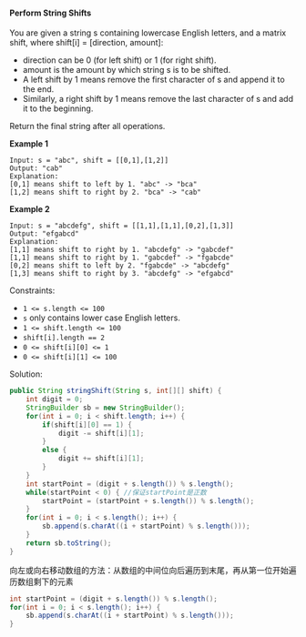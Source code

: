 #### Perform String Shifts

You are given a string s containing lowercase English letters, and a matrix shift, where shift[i] = [direction, amount]:

- direction can be 0 (for left shift) or 1 (for right shift).
- amount is the amount by which string s is to be shifted.
- A left shift by 1 means remove the first character of s and append it to the end.
- Similarly, a right shift by 1 means remove the last character of s and add it to the beginning.  

Return the final string after all operations.

**Example 1**

```
Input: s = "abc", shift = [[0,1],[1,2]]
Output: "cab"
Explanation: 
[0,1] means shift to left by 1. "abc" -> "bca"
[1,2] means shift to right by 2. "bca" -> "cab"
```

**Example 2**

```
Input: s = "abcdefg", shift = [[1,1],[1,1],[0,2],[1,3]]
Output: "efgabcd"
Explanation:  
[1,1] means shift to right by 1. "abcdefg" -> "gabcdef"
[1,1] means shift to right by 1. "gabcdef" -> "fgabcde"
[0,2] means shift to left by 2. "fgabcde" -> "abcdefg"
[1,3] means shift to right by 3. "abcdefg" -> "efgabcd"
```

Constraints:

- `1 <= s.length <= 100`
- `s` only contains lower case English letters.
- `1 <= shift.length <= 100`
- `shift[i].length == 2`
- `0 <= shift[i][0] <= 1`
- `0 <= shift[i][1] <= 100`

Solution:

```java
public String stringShift(String s, int[][] shift) {
    int digit = 0;
    StringBuilder sb = new StringBuilder();
    for(int i = 0; i < shift.length; i++) {
        if(shift[i][0] == 1) {
            digit -= shift[i][1];
        }
        else {
            digit += shift[i][1];
        }
    }
    int startPoint = (digit + s.length()) % s.length();
    while(startPoint < 0) { //保证startPoint是正数
        startPoint = (startPoint + s.length()) % s.length();
    }
    for(int i = 0; i < s.length(); i++) {
        sb.append(s.charAt((i + startPoint) % s.length()));
    }
    return sb.toString();
}
```

向左或向右移动数组的方法：从数组的中间位向后遍历到末尾，再从第一位开始遍历数组剩下的元素

```java
int startPoint = (digit + s.length()) % s.length();
for(int i = 0; i < s.length(); i++) {
    sb.append(s.charAt((i + startPoint) % s.length()));
}
```